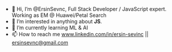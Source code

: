 - 👋 Hi, I’m @ErsinSevnc, Full Stack Developer / JavaScript expert. Working as EM @ Huawei/Petal Search
- 👀 I’m interested in anything about **JS**.
- 🌱 I’m currently learning ML & AI
- 📫 How to reach me www.linkedin.com/in/ersin-sevinc || ersinsevnc@gmail.com 

<!---
ErsinSevnc/ErsinSevnc is a ✨ special ✨ repository because its `README.md` (this file) appears on your GitHub profile.
You can click the Preview link to take a look at your changes.
--->
